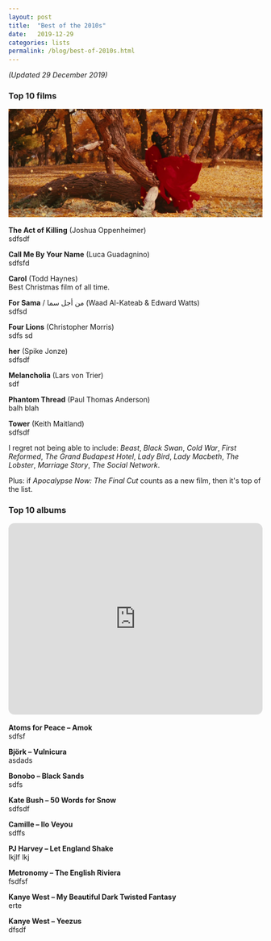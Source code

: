 ```yaml
---
layout: post
title:  "Best of the 2010s"
date:   2019-12-29
categories: lists
permalink: /blog/best-of-2010s.html
---
```


*(Updated 29 December 2019)*

### Top 10 films

![](../assets/img/00s-hero.jpg)

**The Act of Killing** (Joshua Oppenheimer)  
sdfsdf

**Call Me By Your Name** (Luca Guadagnino)  
sdfsfd

**Carol** (Todd Haynes)  
Best Christmas film of all time.

**For Sama** / من أجل سما (Waad Al-Kateab & Edward Watts)  
sdfsd

**Four Lions** (Christopher Morris)  
sdfs sd

**her** (Spike Jonze)  
sdfsdf

**Melancholia** (Lars von Trier)  
sdf

**Phantom Thread** (Paul Thomas Anderson)  
balh blah

**Tower** (Keith Maitland)  
sdfsdf

I regret not being able to include: *Beast*, *Black Swan*, *Cold War*, *First Reformed*, *The Grand Budapest Hotel*, *Lady Bird*, *Lady Macbeth*, *The Lobster*, *Marriage Story*, *The Social Network*.

Plus: if *Apocalypse Now: The Final Cut* counts as a new film, then it's top of the list.

### Top 10 albums

<iframe style="border-radius:12px" src="https://open.spotify.com/embed/playlist/6SCkhvYYgOixyiFHv9X9KU?utm_source=generator" width="100%" height="380" frameBorder="0" allowfullscreen="" allow="autoplay; clipboard-write; encrypted-media; fullscreen; picture-in-picture"></iframe>

**Atoms for Peace – Amok**  
sdfsf

**Björk – Vulnicura**  
asdads

**Bonobo – Black Sands**  
sdfs 

**Kate Bush – 50 Words for Snow**  
sdfsdf 

**Camille – Ilo Veyou**  
sdffs

**PJ Harvey – Let England Shake**  
lkjlf lkj

**Metronomy – The English Riviera**  
fsdfsf

**Kanye West – My Beautiful Dark Twisted Fantasy**  
erte

**Kanye West – Yeezus**  
dfsdf